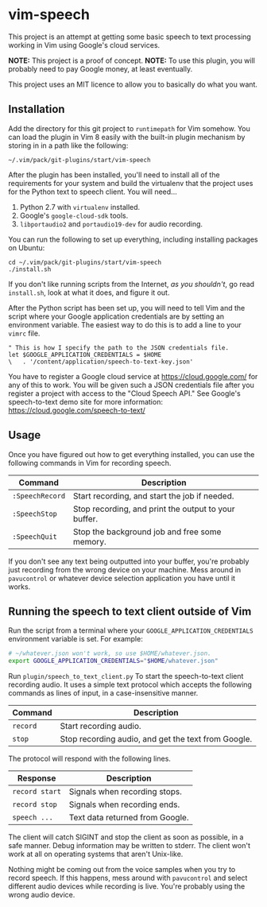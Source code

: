 # vim-speech

This project is an attempt at getting some basic speech to text processing
working in Vim using Google's cloud services.

**NOTE:** This project is a proof of concept.
**NOTE:** To use this plugin, you will probably need to pay Google money, at
least eventually.

This project uses an MIT licence to allow you to basically do what you want.

## Installation

Add the directory for this git project to `runtimepath` for Vim somehow.
You can load the plugin in Vim 8 easily with the built-in plugin mechanism by
storing in in a path like the following:

```
~/.vim/pack/git-plugins/start/vim-speech
```

After the plugin has been installed, you'll need to install all of the
requirements for your system and build the virtualenv that the project uses
for the Python text to speech client. You will need...

1. Python 2.7 with `virtualenv` installed.
2. Google's `google-cloud-sdk` tools.
3. `libportaudio2` and `portaudio19-dev` for audio recording.

You can run the following to set up everything, including installing packages
on Ubuntu:

```
cd ~/.vim/pack/git-plugins/start/vim-speech
./install.sh
```

If you don't like running scripts from the Internet, _as you shouldn't_, go read
`install.sh`, look at what it does, and figure it out.

After the Python script has been set up, you will need to tell Vim and the
script where your Google application credentials are by setting an environment
variable. The easiest way to do this is to add a line to your `vimrc` file.

```
" This is how I specify the path to the JSON credentials file.
let $GOOGLE_APPLICATION_CREDENTIALS = $HOME
\   . '/content/application/speech-to-text-key.json'
```

You have to register a Google cloud service at https://cloud.google.com/ for any
of this to work. You will be given such a JSON credentials file after you
register a project with access to the "Cloud Speech API." See Google's
speech-to-text demo site for more information:
https://cloud.google.com/speech-to-text/

## Usage

Once you have figured out how to get everything installed, you can use the
following commands in Vim for recording speech.

| Command         | Description                                               |
| --------------- | --------------------------------------------------------- |
| `:SpeechRecord` | Start recording, and start the job if needed.             |
| `:SpeechStop`   | Stop recording, and print the output to your buffer.      |
| `:SpeechQuit`   | Stop the background job and free some memory.             |

If you don't see any text being outputted into your buffer, you're probably just
recording from the wrong device on your machine. Mess around in `pavucontrol` or
whatever device selection application you have until it works.

## Running the speech to text client outside of Vim

Run the script from a terminal where your `GOOGLE_APPLICATION_CREDENTIALS`
environment variable is set. For example:

```bash
# ~/whatever.json won't work, so use $HOME/whatever.json.
export GOOGLE_APPLICATION_CREDENTIALS="$HOME/whatever.json"
```

Run `plugin/speech_to_text_client.py` To start the speech-to-text client
recording audio. It uses a simple text protocol which accepts the following
commands as lines of input, in a case-insensitive manner.

| Command        | Description                                                |
| -------------- | ---------------------------------------------------------- |
| `record`       | Start recording audio.                                     |
| `stop`         | Stop recording audio, and get the text from Google.        |

The protocol will respond with the following lines.

| Response       | Description                                                |
| -------------- | ---------------------------------------------------------- |
| `record start` | Signals when recording stops.                              |
| `record stop`  | Signals when recording ends.                               |
| `speech ...`   | Text data returned from Google.                            |

The client will catch SIGINT and stop the client as soon as possible, in a safe
manner. Debug information may be written to stderr. The client won't work at all
on operating systems that aren't Unix-like.

Nothing might be coming out from the voice samples when you try to record
speech. If this happens, mess around with `pavucontrol` and select different
audio devices while recording is live. You're probably using the wrong audio
device.
